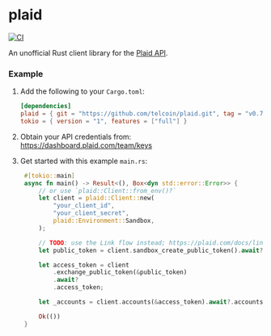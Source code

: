 # plaid

[![CI](https://github.com/telcoin/plaid/workflows/CI/badge.svg)](https://github.com/telcoin/plaid/actions?query=workflow%3ACI)

An unofficial Rust client library for the [Plaid API].

### Example

1. Add the following to your `Cargo.toml`:

   ```toml
   [dependencies]
   plaid = { git = "https://github.com/telcoin/plaid.git", tag = "v0.7.0" }
   tokio = { version = "1", features = ["full"] }
   ```

1. Obtain your API credentials from: https://dashboard.plaid.com/team/keys

1. Get started with this example `main.rs`:

   ```rust
    #[tokio::main]
    async fn main() -> Result<(), Box<dyn std::error::Error>> {
        // or use `plaid::Client::from_env()?`
        let client = plaid::Client::new(
            "your_client_id",
            "your_client_secret",
            plaid::Environment::Sandbox,
        );

        // TODO: use the Link flow instead; https://plaid.com/docs/link/#link-flow
        let public_token = client.sandbox_create_public_token().await?.public_token;

        let access_token = client
            .exchange_public_token(&public_token)
            .await?
            .access_token;

        let _accounts = client.accounts(&access_token).await?.accounts;

        Ok(())
    }
   ```

[plaid api]: https://plaid.com/
